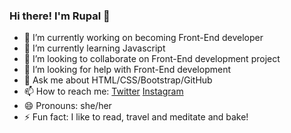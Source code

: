 ### Hi there! I'm Rupal 👋

<!-- **rupalkachhwaha/rupalkachhwaha** is a ✨ _special_ ✨ repository because its `README.md` (this file) appears on your GitHub profile. -->



- 🔭 I’m currently working on becoming Front-End developer
- 🌱 I’m currently learning Javascript
- 👯 I’m looking to collaborate on Front-End development project
- 🤔 I’m looking for help with Front-End development
- 💬 Ask me about HTML/CSS/Bootstrap/GitHub
- 📫 How to reach me: [Twitter](https://twitter.com/_rupal__) [Instagram](https://www.instagram.com/rupal_kachhwaha/)
- 😄 Pronouns: she/her
- ⚡ Fun fact: I like to read, travel and meditate and bake!

